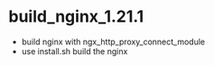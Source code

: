 # build_nginx_1.21.1
- build nginx with ngx_http_proxy_connect_module
- use install.sh build the nginx
